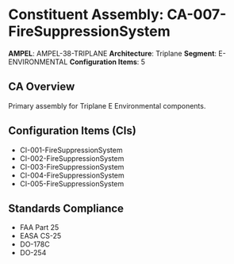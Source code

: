 # Constituent Assembly: CA-007-FireSuppressionSystem

**AMPEL**: AMPEL-38-TRIPLANE
**Architecture**: Triplane
**Segment**: E-ENVIRONMENTAL
**Configuration Items**: 5

## CA Overview
Primary assembly for Triplane E Environmental components.

## Configuration Items (CIs)
- CI-001-FireSuppressionSystem
- CI-002-FireSuppressionSystem
- CI-003-FireSuppressionSystem
- CI-004-FireSuppressionSystem
- CI-005-FireSuppressionSystem

## Standards Compliance
- FAA Part 25
- EASA CS-25
- DO-178C
- DO-254
